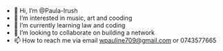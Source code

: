 - 👋 Hi, I’m @Paula-Irush
- 👀 I’m interested in music, art and cooding
- 🌱 I’m currently learning law and coding
- 💞️ I’m looking to collaborate on building a network
- 📫 How to reach me via email wpauline709@gmail.com or 0743577665

<!---
Paula-Irush/Paula-Irush is a ✨ special ✨ repository because its `README.md` (this file) appears on your GitHub profile.
You can click the Preview link to take a look at your changes.
--->
